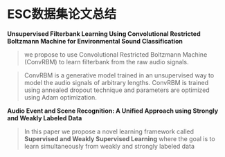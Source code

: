 # ESC数据集论文总结



**Unsupervised Filterbank Learning Using Convolutional Restricted Boltzmann Machine for Environmental Sound Classification**

> we propose to use Convolutional Restricted Boltzmann Machine (ConvRBM) to learn filterbank from the raw audio signals.

> ConvRBM is a generative model trained in an unsupervised way to model the audio signals of arbitrary lengths. ConvRBM is trained using annealed dropout technique and parameters are optimized using Adam optimization.





**Audio Event and Scene Recognition: A Unified Approach using Strongly and Weakly Labeled Data**

> In this paper we propose a novel learning framework called **Supervised and Weakly Supervised Learning** where the goal is to learn simultaneously from weakly and strongly labeled data